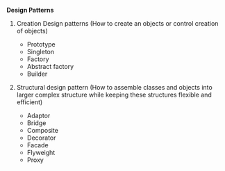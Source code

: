 **Design Patterns**

1. Creation Design patterns (How to create an objects or control creation of objects)

   - Prototype
   - Singleton
   - Factory
   - Abstract factory
   - Builder

2. Structural design pattern (How to assemble classes and objects into larger complex structure while keeping these structures flexible and efficient)

   - Adaptor
   - Bridge
   - Composite
   - Decorator  
   - Facade
   - Flyweight
   - Proxy